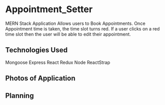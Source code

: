 # Appointment_Setter
MERN Stack Application Allows users to Book Appointments. Once Appointment time is taken, the time slot turns red. If a user clicks on a red time slot then the user will be able to edit their appointment. 


Technologies Used
-------
Mongoose
Express
React
Redux
Node
ReactStrap

Photos of Application
-----


Planning
-------







